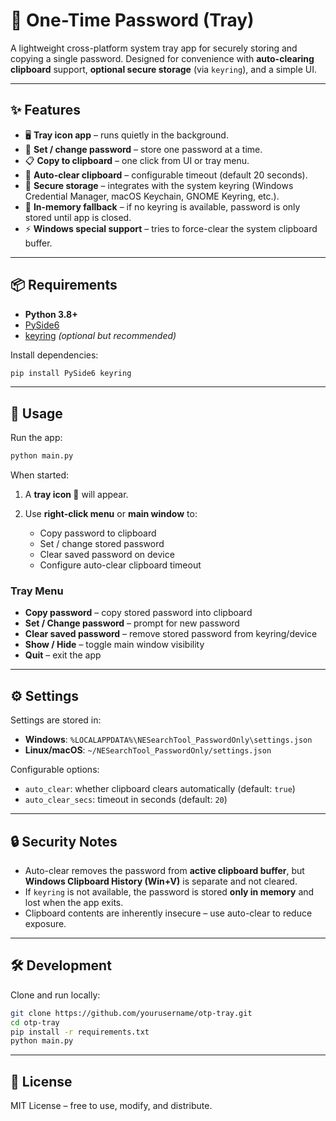 # 🔑 One-Time Password (Tray)

A lightweight cross-platform system tray app for securely storing and copying a single password.
Designed for convenience with **auto-clearing clipboard** support, **optional secure storage** (via `keyring`), and a simple UI.

---

## ✨ Features

* 🖥️ **Tray icon app** – runs quietly in the background.
* 🔑 **Set / change password** – store one password at a time.
* 📋 **Copy to clipboard** – one click from UI or tray menu.
* 🧹 **Auto-clear clipboard** – configurable timeout (default 20 seconds).
* 💾 **Secure storage** – integrates with the system keyring (Windows Credential Manager, macOS Keychain, GNOME Keyring, etc.).
* 🔐 **In-memory fallback** – if no keyring is available, password is only stored until app is closed.
* ⚡ **Windows special support** – tries to force-clear the system clipboard buffer.

---

## 📦 Requirements

* **Python 3.8+**
* [PySide6](https://pypi.org/project/PySide6/)
* [keyring](https://pypi.org/project/keyring/) *(optional but recommended)*

Install dependencies:

```bash
pip install PySide6 keyring
```

---

## 🚀 Usage

Run the app:

```bash
python main.py
```

When started:

1. A **tray icon 🔑** will appear.
2. Use **right-click menu** or **main window** to:

   * Copy password to clipboard
   * Set / change stored password
   * Clear saved password on device
   * Configure auto-clear clipboard timeout

### Tray Menu

* **Copy password** – copy stored password into clipboard
* **Set / Change password** – prompt for new password
* **Clear saved password** – remove stored password from keyring/device
* **Show / Hide** – toggle main window visibility
* **Quit** – exit the app

---

## ⚙️ Settings

Settings are stored in:

* **Windows**: `%LOCALAPPDATA%\NESearchTool_PasswordOnly\settings.json`
* **Linux/macOS**: `~/NESearchTool_PasswordOnly/settings.json`

Configurable options:

* `auto_clear`: whether clipboard clears automatically (default: `true`)
* `auto_clear_secs`: timeout in seconds (default: `20`)

---

## 🔒 Security Notes

* Auto-clear removes the password from **active clipboard buffer**, but **Windows Clipboard History (Win+V)** is separate and not cleared.
* If `keyring` is not available, the password is stored **only in memory** and lost when the app exits.
* Clipboard contents are inherently insecure – use auto-clear to reduce exposure.

---

## 🛠️ Development

Clone and run locally:

```bash
git clone https://github.com/yourusername/otp-tray.git
cd otp-tray
pip install -r requirements.txt
python main.py
```

---

## 📜 License

MIT License – free to use, modify, and distribute.
